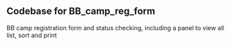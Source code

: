 ## Codebase for BB_camp_reg_form

BB camp registration form and status checking, including a panel to view all list, sort and print
